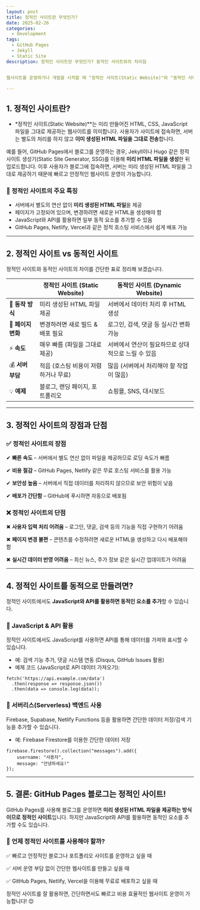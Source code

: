 ```yaml
---
layout: post
title: 정적인 사이트란 무엇인가?
date: 2025-02-26
categories:
  - Development
tags:
  - GitHub Pages
  - Jekyll
  - Static Site
description: 정적인 사이트란 무엇인가? 동적인 사이트와의 차이점


웹사이트를 운영하거나 개발을 시작할 때 "정적인 사이트(Static Website)"와 "동적인 사이트(Dynamic Website)"라는 용어를 자주 접하게 됩니다. 특히 **GitHub Pages**와 같은 서비스를 이용해 블로그나 포트폴리오 사이트를 운영하는 경우, 대부분 "정적 사이트"의 형태로 제공됩니다. 그렇다면 정적인 사이트란 무엇이고, 동적인 사이트와는 어떤 차이가 있을까요?

---
```


## 1. 정적인 사이트란?

- *정적인 사이트(Static Website)**는 미리 만들어진 HTML, CSS, JavaScript 파일을 그대로 제공하는 웹사이트를 의미합니다. 사용자가 사이트에 접속하면, 서버는 별도의 처리를 하지 않고 **이미 생성된 HTML 파일을 그대로 전송**합니다.

예를 들어, GitHub Pages에서 블로그를 운영하는 경우, Jekyll이나 Hugo 같은 정적 사이트 생성기(Static Site Generator, SSG)를 이용해 **미리 HTML 파일을 생성**한 뒤 업로드합니다. 이후 사용자가 블로그에 접속하면, 서버는 미리 생성된 HTML 파일을 그대로 제공하기 때문에 빠르고 안정적인 웹사이트 운영이 가능합니다.

### 📌 **정적인 사이트의 주요 특징**

- 서버에서 별도의 연산 없이 **미리 생성된 HTML 파일**을 제공
- 페이지가 고정되어 있으며, 변경하려면 새로운 HTML을 생성해야 함
- JavaScript와 API를 활용하면 일부 동적 요소를 추가할 수 있음
- GitHub Pages, Netlify, Vercel과 같은 정적 호스팅 서비스에서 쉽게 배포 가능

---

## 2. 정적인 사이트 vs 동적인 사이트

정적인 사이트와 동적인 사이트의 차이를 간단한 표로 정리해 보겠습니다.

|  | **정적인 사이트 (Static Website)** | **동적인 사이트 (Dynamic Website)** |
| --- | --- | --- |
| 📜 **동작 방식** | 미리 생성된 HTML 파일 제공 | 서버에서 데이터 처리 후 HTML 생성 |
| 🔄 **페이지 변화** | 변경하려면 새로 빌드 & 배포 필요 | 로그인, 검색, 댓글 등 실시간 변화 가능 |
| ⚡ **속도** | 매우 빠름 (파일을 그대로 제공) | 서버에서 연산이 필요하므로 상대적으로 느릴 수 있음 |
| 💰 **서버 부담** | 적음 (호스팅 비용이 저렴하거나 무료) | 많음 (서버에서 처리해야 할 작업이 많음) |
| 💡 **예제** | 블로그, 랜딩 페이지, 포트폴리오 | 쇼핑몰, SNS, 대시보드 |

---

## 3. 정적인 사이트의 장점과 단점

### ✅ **정적인 사이트의 장점**

✔ **빠른 속도** – 서버에서 별도 연산 없이 파일을 제공하므로 로딩 속도가 빠름

✔ **비용 절감** – GitHub Pages, Netlify 같은 무료 호스팅 서비스를 활용 가능

✔ **보안성 높음** – 서버에서 직접 데이터를 처리하지 않으므로 보안 위험이 낮음

✔ **배포가 간단함** – GitHub에 푸시하면 자동으로 배포됨

### ❌ **정적인 사이트의 단점**

✖ **사용자 입력 처리 어려움** – 로그인, 댓글, 검색 등의 기능을 직접 구현하기 어려움

✖ **페이지 변경 불편** – 콘텐츠를 수정하려면 새로운 HTML을 생성하고 다시 배포해야 함

✖ **실시간 데이터 반영 어려움** – 최신 뉴스, 주가 정보 같은 실시간 업데이트가 어려움

---

## 4. 정적인 사이트를 동적으로 만들려면?

정적인 사이트에서도 **JavaScript와 API를 활용하면 동적인 요소를 추가**할 수 있습니다.

### 🔹 **JavaScript & API 활용**

정적인 사이트에서도 JavaScript를 사용하면 API를 통해 데이터를 가져와 표시할 수 있습니다.

- 예: 검색 기능 추가, 댓글 시스템 연동 (Disqus, GitHub Issues 활용)
- 예제 코드 (JavaScript로 API 데이터 가져오기):

```
fetch('https://api.example.com/data')
  .then(response => response.json())
  .then(data => console.log(data));
```

### 🔹 **서버리스(Serverless) 백엔드 사용**

Firebase, Supabase, Netlify Functions 등을 활용하면 간단한 데이터 저장/검색 기능을 추가할 수 있습니다.

- 예: Firebase Firestore를 이용한 간단한 데이터 저장

```
firebase.firestore().collection("messages").add({
    username: "사용자",
    message: "안녕하세요!"
});
```

---

## 5. 결론: GitHub Pages 블로그는 정적인 사이트!

GitHub Pages를 사용해 블로그를 운영하면 **미리 생성된 HTML 파일을 제공하는 방식이므로 정적인 사이트**입니다. 하지만 JavaScript와 API를 활용하면 동적인 요소를 추가할 수도 있습니다.

### 🚀 **언제 정적인 사이트를 사용해야 할까?**

✅ 빠르고 안정적인 블로그나 포트폴리오 사이트를 운영하고 싶을 때

✅ 서버 운영 부담 없이 간단한 웹사이트를 만들고 싶을 때

✅ GitHub Pages, Netlify, Vercel을 이용해 무료로 배포하고 싶을 때

정적인 사이트를 잘 활용하면, 간단하면서도 빠르고 비용 효율적인 웹사이트 운영이 가능합니다! 😊